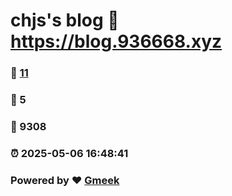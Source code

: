 # chjs's blog :link: https://blog.936668.xyz 
### :page_facing_up: [11](https://blog.936668.xyz/tag.html) 
### :speech_balloon: 5 
### :hibiscus: 9308 
### :alarm_clock: 2025-05-06 16:48:41 
### Powered by :heart: [Gmeek](https://github.com/Meekdai/Gmeek)
